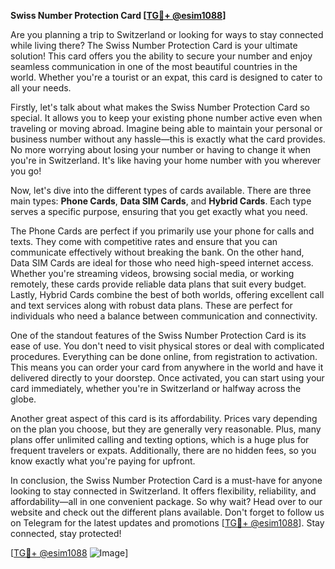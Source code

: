 **Swiss Number Protection Card [[TG💪+ @esim1088](https://t.me/s/esim1088)]**

Are you planning a trip to Switzerland or looking for ways to stay connected while living there? The Swiss Number Protection Card is your ultimate solution! This card offers you the ability to secure your number and enjoy seamless communication in one of the most beautiful countries in the world. Whether you're a tourist or an expat, this card is designed to cater to all your needs.

Firstly, let's talk about what makes the Swiss Number Protection Card so special. It allows you to keep your existing phone number active even when traveling or moving abroad. Imagine being able to maintain your personal or business number without any hassle—this is exactly what the card provides. No more worrying about losing your number or having to change it when you're in Switzerland. It's like having your home number with you wherever you go!

Now, let's dive into the different types of cards available. There are three main types: **Phone Cards**, **Data SIM Cards**, and **Hybrid Cards**. Each type serves a specific purpose, ensuring that you get exactly what you need. 

The Phone Cards are perfect if you primarily use your phone for calls and texts. They come with competitive rates and ensure that you can communicate effectively without breaking the bank. On the other hand, Data SIM Cards are ideal for those who need high-speed internet access. Whether you're streaming videos, browsing social media, or working remotely, these cards provide reliable data plans that suit every budget. Lastly, Hybrid Cards combine the best of both worlds, offering excellent call and text services along with robust data plans. These are perfect for individuals who need a balance between communication and connectivity.

One of the standout features of the Swiss Number Protection Card is its ease of use. You don't need to visit physical stores or deal with complicated procedures. Everything can be done online, from registration to activation. This means you can order your card from anywhere in the world and have it delivered directly to your doorstep. Once activated, you can start using your card immediately, whether you're in Switzerland or halfway across the globe.

Another great aspect of this card is its affordability. Prices vary depending on the plan you choose, but they are generally very reasonable. Plus, many plans offer unlimited calling and texting options, which is a huge plus for frequent travelers or expats. Additionally, there are no hidden fees, so you know exactly what you're paying for upfront.

In conclusion, the Swiss Number Protection Card is a must-have for anyone looking to stay connected in Switzerland. It offers flexibility, reliability, and affordability—all in one convenient package. So why wait? Head over to our website and check out the different plans available. Don't forget to follow us on Telegram for the latest updates and promotions [[TG💪+ @esim1088](https://t.me/s/esim1088)]. Stay connected, stay protected!

[[TG💪+ @esim1088](https://t.me/s/esim1088) ![Image](https://i.postimg.cc/Y0z9fWf4/image.png)]